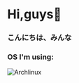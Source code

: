 
# Hi,guys🍃
### こんにちは、みんな

 ### OS I'm using:
 <img alt="Archlinux" src="https://img.shields.io/badge/Arch_Linux-1793D1?style=for-the- badge&logo=arch-linux&logoColor=white" />

